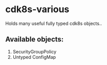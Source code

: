 # cdk8s-various

Holds many useful fully typed cdk8s objects..

## Available objects:

1. SecurityGroupPolicy 
2. Untyped ConfigMap
